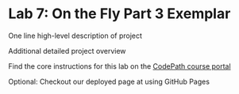 
# Lab 7: On the Fly Part 3 Exemplar

One line high-level description of project

Additional detailed project overview

Find the core instructions for this lab on the [CodePath course portal](https://courses.codepath.org/courses/web103/unit/9#!labs)

Optional: Checkout our deployed page at []() using GitHub Pages
